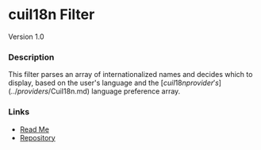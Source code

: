 # cuiI18n Filter
Version 1.0

### Description
This filter parses an array of internationalized names and decides which to display, based on the user's language and the [$cuiI18n provider's](../providers/$CuiI18n.md) language preference array.

### Links
* [Read Me](https://github.com/thirdwavellc/cui-ng/tree/master/filters/cuiI18n)
* [Repository](https://github.com/thirdwavellc/cui-ng)
